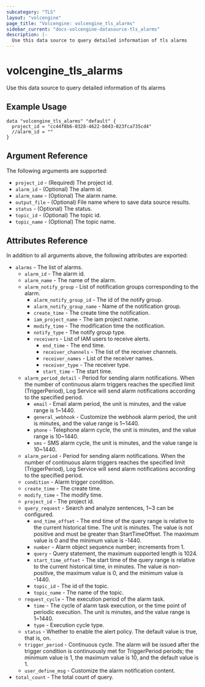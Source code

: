 ```yaml
---
subcategory: "TLS"
layout: "volcengine"
page_title: "Volcengine: volcengine_tls_alarms"
sidebar_current: "docs-volcengine-datasource-tls_alarms"
description: |-
  Use this data source to query detailed information of tls alarms
---
```

# volcengine_tls_alarms
Use this data source to query detailed information of tls alarms
## Example Usage
```hcl
data "volcengine_tls_alarms" "default" {
  project_id = "cc44f8b6-0328-4622-b043-023fca735cd4"
  //alarm_id = ""
}
```
## Argument Reference
The following arguments are supported:
* `project_id` - (Required) The project id.
* `alarm_id` - (Optional) The alarm id.
* `alarm_name` - (Optional) The alarm name.
* `output_file` - (Optional) File name where to save data source results.
* `status` - (Optional) The status.
* `topic_id` - (Optional) The topic id.
* `topic_name` - (Optional) The topic name.

## Attributes Reference
In addition to all arguments above, the following attributes are exported:
* `alarms` - The list of alarms.
    * `alarm_id` - The alarm id.
    * `alarm_name` - The name of the alarm.
    * `alarm_notify_group` - List of notification groups corresponding to the alarm.
        * `alarm_notify_group_id` - The id of the notify group.
        * `alarm_notify_group_name` - Name of the notification group.
        * `create_time` - The create time the notification.
        * `iam_project_name` - The iam project name.
        * `modify_time` - The modification time the notification.
        * `notify_type` - The notify group type.
        * `receivers` - List of IAM users to receive alerts.
            * `end_time` - The end time.
            * `receiver_channels` - The list of the receiver channels.
            * `receiver_names` - List of the receiver names.
            * `receiver_type` - The receiver type.
            * `start_time` - The start time.
    * `alarm_period_detail` - Period for sending alarm notifications. When the number of continuous alarm triggers reaches the specified limit (TriggerPeriod), Log Service will send alarm notifications according to the specified period.
        * `email` - Email alarm period, the unit is minutes, and the value range is 1~1440.
        * `general_webhook` - Customize the webhook alarm period, the unit is minutes, and the value range is 1~1440.
        * `phone` - Telephone alarm cycle, the unit is minutes, and the value range is 10~1440.
        * `sms` - SMS alarm cycle, the unit is minutes, and the value range is 10~1440.
    * `alarm_period` - Period for sending alarm notifications. When the number of continuous alarm triggers reaches the specified limit (TriggerPeriod), Log Service will send alarm notifications according to the specified period.
    * `condition` - Alarm trigger condition.
    * `create_time` - The create time.
    * `modify_time` - The modify time.
    * `project_id` - The project id.
    * `query_request` - Search and analyze sentences, 1~3 can be configured.
        * `end_time_offset` - The end time of the query range is relative to the current historical time. The unit is minutes. The value is not positive and must be greater than StartTimeOffset. The maximum value is 0 and the minimum value is -1440.
        * `number` - Alarm object sequence number; increments from 1.
        * `query` - Query statement, the maximum supported length is 1024.
        * `start_time_offset` - The start time of the query range is relative to the current historical time, in minutes. The value is non-positive, the maximum value is 0, and the minimum value is -1440.
        * `topic_id` - The id of the topic.
        * `topic_name` - The name of the topic.
    * `request_cycle` - The execution period of the alarm task.
        * `time` - The cycle of alarm task execution, or the time point of periodic execution. The unit is minutes, and the value range is 1~1440.
        * `type` - Execution cycle type.
    * `status` - Whether to enable the alert policy. The default value is true, that is, on.
    * `trigger_period` - Continuous cycle. The alarm will be issued after the trigger condition is continuously met for TriggerPeriod periods; the minimum value is 1, the maximum value is 10, and the default value is 1.
    * `user_define_msg` - Customize the alarm notification content.
* `total_count` - The total count of query.


